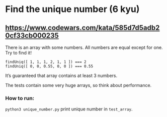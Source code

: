 # Find the unique number (6 kyu)
## https://www.codewars.com/kata/585d7d5adb20cf33cb000235

There is an array with some numbers. All numbers are equal except for one. Try to find it!

`findUniq([ 1, 1, 1, 2, 1, 1 ]) === 2`<br/>
`findUniq([ 0, 0, 0.55, 0, 0 ]) === 0.55`<br/>

It’s guaranteed that array contains at least 3 numbers.

The tests contain some very huge arrays, so think about performance.

### How to run:
`python3 unique_number.py` print unique number in `test_array`.
